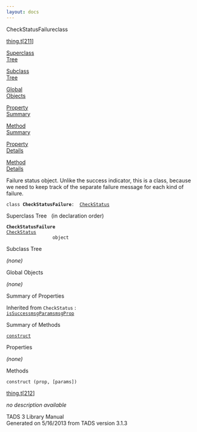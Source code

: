 ```yaml
---
layout: docs
---
```

<span class="title">CheckStatusFailure</span><span class="type">class</span>

[thing.t](../file/thing.t.html)\[[211](../source/thing.t.html#211)\]

[Superclass  
Tree](#_SuperClassTree_)

[Subclass  
Tree](#_SubClassTree_)

[Global  
Objects](#_ObjectSummary_)

[Property  
Summary](#_PropSummary_)

[Method  
Summary](#_MethodSummary_)

[Property  
Details](#_Properties_)

[Method  
Details](#_Methods_)



Failure status object. Unlike the success indicator, this is a class,
because we need to keep track of the separate failure message for each
kind of failure.

`class `**`CheckStatusFailure`**` :   `[`CheckStatus`](../object/CheckStatus.html)



<span id="_SuperClassTree_"></span>



<span class="hdln">Superclass Tree</span>   (in declaration order)



**`CheckStatusFailure`**  
[`CheckStatus`](../object/CheckStatus.html)  
`                 object`  
<span id="_SubClassTree_"></span>



<span class="hdln">Subclass Tree</span>  



*(none)* <span id="_ObjectSummary_"></span>



<span class="hdln">Global Objects</span>  



*(none)* <span id="_PropSummary_"></span>



<span class="hdln">Summary of Properties</span>  





Inherited from `CheckStatus` :  
[`isSuccess`](../object/CheckStatus.html#isSuccess)[`msgParams`](../object/CheckStatus.html#msgParams)[`msgProp`](../object/CheckStatus.html#msgProp)

<span id="_MethodSummary_"></span>



<span class="hdln">Summary of Methods</span>  



[`construct`](#construct)



<span id="_Properties_"></span>



<span class="hdln">Properties</span>  



*(none)* <span id="_Methods_"></span>



<span class="hdln">Methods</span>  



<span id="construct"></span>

`construct (prop, [params])`

[thing.t](../file/thing.t.html)\[[212](../source/thing.t.html#212)\]



*no description available*





TADS 3 Library Manual  
Generated on 5/16/2013 from TADS version 3.1.3


